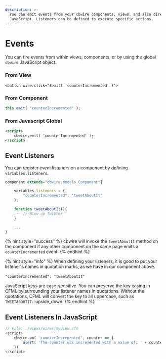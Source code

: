 ```yaml
---
description: >-
  You can emit events from your cbwire components, views, and also direct from
  JavaScript. Listeners can be defined to execute specific actions.
---
```


# Events

You can fire events from within views, components, or by using the global `cbwire` JavaScript object.

### From View

```markup
<button wire:click="$emit( 'counterIncremented' )">
```

### From Component

```javascript
this.emit( "counterIncremented" );
```

### From Javascript Global

```xml
<script>
    cbwire.emit( 'counterIncremented' );
</script>
```

## Event Listeners

You can register event listeners on a component by defining `variables.listeners`.

```javascript
component extends="cbwire.models.Component"{

	variables.listeners = {
		"counterIncremented": "tweetAboutIt"
	};

	function tweetAboutIt(){
		// Blow up Twitter
	}

	...
}
```

{% hint style="success" %}
cbwire will invoke the `tweetAboutIt` method on the component if any other component on the same page emits a `counterIncremented` event.&#x20;
{% endhint %}

{% hint style="info" %}
When defining your listeners, it is good to put your listener's names in quotation marks, as we have in our component above. \
\
`"counterIncremented": "tweetAboutIt"`

JavaScript keys are case-sensitive. You can preserve the key casing in CFML by surrounding your listener names in quotations. Without the quotations, CFML will convert the key to all uppercase, such as `TWEETABOUTIT`. :upside\_down:&#x20;
{% endhint %}

## Event Listeners In JavaScript

```javascript
// File: ./views/wires/myView.cfm
<script>
    cbwire.on( 'counterIncremented', counter => {
        alert( 'The counter was incremented with a value of: ' + counter );
    })
</script>
```
